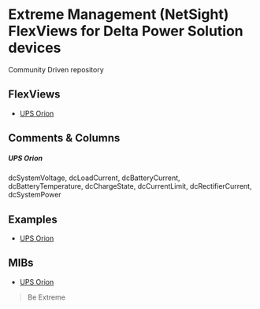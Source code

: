 # Extreme Management (NetSight) FlexViews for Delta Power Solution devices

Community Driven repository

## FlexViews
* [UPS Orion](tpl/UPS-Orion.tpl?raw=true)

## Comments & Columns
##### UPS Orion
dcSystemVoltage, dcLoadCurrent, dcBatteryCurrent, dcBatteryTemperature, dcChargeState, dcCurrentLimit, dcRectifierCurrent, dcSystemPower

## Examples
* [UPS Orion](sample/UPS-Orion.png)

## MIBs
* [UPS Orion](mibs/Orion-mib.zip)

>Be Extreme